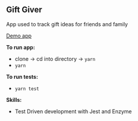 ## Gift Giver 

App used to track gift ideas for friends and family

 [Demo app](https://loriculberson.github.io/gift-giver-tdd/)

**To run app:**
- clone -> cd into directory -> `yarn`
- `yarn`

**To run tests:**
- `yarn test`

**Skills:**
 - Test Driven development with Jest and Enzyme